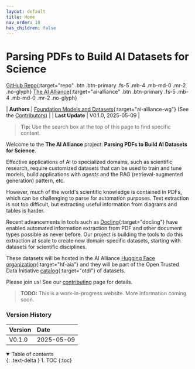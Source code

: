 ```yaml
---
layout: default
title: Home
nav_order: 10
has_children: false
---
```


# Parsing PDFs to Build AI Datasets for Science

[GitHub Repo](https://github.com/The-AI-Alliance/pdf-parsing-for-science){:target="repo" .btn .btn-primary .fs-5 .mb-4 .mb-md-0 .mr-2 .no-glyph}
[The AI Alliance](https://thealliance.ai){:target="ai-alliance" .btn .btn-primary .fs-5 .mb-4 .mb-md-0 .mr-2 .no-glyph} 

| **Authors**     | [Foundation Models and Datasets](https://thealliance.ai/focus-areas/foundation-models){:target="ai-alliance-wg"} (See the [Contributors]({{site.baseurl}}/contributing/#contributors)) |
| **Last Update** | V0.1.0, 2025-05-09 |

> **Tip:** Use the search box at the top of this page to find specific content.

Welcome to the **The AI Alliance** project: **Parsing PDFs to Build AI Datasets for Science**. 

Effective applications of AI to specialized domains, such as scientific research, require customized datasets that can be used to train and tune models, build applications with _agents_ and the RAG (retrieval-augmented generation) pattern, etc.

However, much of the world's scientific knowledge is contained in PDFs, which can be challenging to parse for automation purposes. Text extraction is not too difficult, but extracting useful information from diagrams and tables is harder.

Recent advancements in tools such as [Docling](https://docling-project.github.io/docling/){:target="docling"} have enabled automated information extraction from PDF and other document types possible as never before. Our project is building the tools to do this extraction at scale to create new domain-specific datasets, starting with datasets for scientific disciplines.

These datasets will be hosted in the AI Alliance [Hugging Face organization](https://huggingface.co/aialliance){:target="hf-aia"} and they will be part of the Open Trusted Data Initiative [catalog](https://the-ai-alliance.github.io/open-trusted-data-initiative/){:target="otdi"} of datasets.

Please join us! See our [contributing]({{site.baseurl}}/contributing) page for details.

> **TODO:** This is a work-in-progress website. More information coming soon.


### Version History

| Version  | Date       |
| :------- | :--------- |
| V0.1.0   | 2025-05-09 |

<details open markdown="block">
  <summary>
    Table of contents
  </summary>
  {: .text-delta }
1. TOC
{:toc}
</details>

